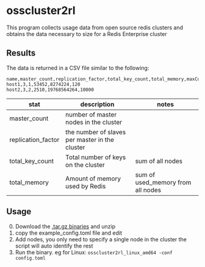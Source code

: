 # osscluster2rl

This program collects usage data from open source redis clusters and obtains the data necessary to size for a Redis Enterprise cluster

## Results
The data is returned in a CSV file similar to the following:

```
name,master_count,replication_factor,total_key_count,total_memory,maxCommands
host1,3,1,53452,8274224,120
host2,3,2,2510,19768564264,10000
```
| stat | description | notes |
|---|---|---|
|master_count|number of master nodes in the cluster||
|replication_factor|the number of slaves per master in the cluster||
|total_key_count|Total number of keys on the cluster|sum of all nodes|
|total_memory|Amount of memory used by Redis|sum of  used_memory  from all nodes|

## Usage
0. Download the [.tar.gz binaries](https://github.com/Redislabs-Solution-Architects/OSSCluster2RL/releases) and unzip
1. copy the example_config.toml file and edit
2. Add nodes, you only need to specify a single node in the cluster the script will auto identify the rest
3. Run the binary. eg for Linux: ```osscluster2rl_linux_amd64 -conf config.toml```
